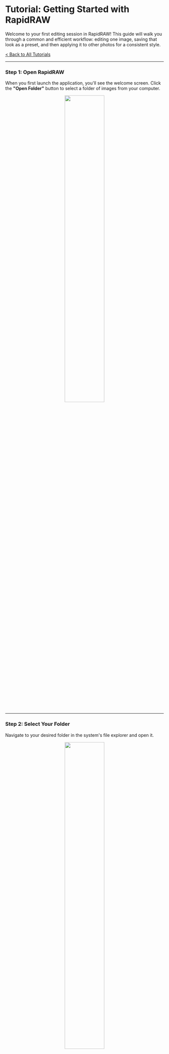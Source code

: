 # Tutorial: Getting Started with RapidRAW

Welcome to your first editing session in RapidRAW! This guide will walk you through a common and efficient workflow: editing one image, saving that look as a preset, and then applying it to other photos for a consistent style.

[< Back to All Tutorials](../../README.md)

---

### Step 1: Open RapidRAW

When you first launch the application, you'll see the welcome screen. Click the **"Open Folder"** button to select a folder of images from your computer.

<p align="center">
  <img src="./Image (1).png" width="50%">
</p>

---

### Step 2: Select Your Folder

Navigate to your desired folder in the system's file explorer and open it.

<p align="center">
  <img src="./Image (2).png" width="50%">
</p>

---

### Step 3: View Your Library

Once loaded, RapidRAW will display all the images from your folder in the filmstrip at the bottom. This is your main library view.

<p align="center">
  <img src="./Image (3).png" width="50%">
</p>

---

### Step 4: Open an Image and Make Basic Adjustments

Double-click an image in the filmstrip to open it in the main editor. The image below is the original, unedited RAW file.

<p align="center">
  <img src="./Image (4).png" width="50%">
</p>

Now, use the sliders in the right-hand panel to make some basic adjustments. We've increased the exposure, added contrast, increased the temperature and tweaked the colors to make the image pop.

<p align="center">
  <img src="./Image (5).png" width="50%">
</p>

---

### Step 5: Copy Your Adjustments

Now that you have a look you like, you don't have to repeat these steps for every photo. Right-click the edited image and select **Copy Adjustments**.

<p align="center">
  <img src="./Image (6).png" width="50%">
</p>

---

### Step 6: Paste Adjustments to Other Images

You can apply these exact settings to other photos. Select multiple images in the filmstrip (hold `Ctrl` or `Cmd` and click), then right-click and choose **Paste Adjustments**. This is a huge time-saver for creating a consistent look across a set of photos.

<p align="center">
  <img src="./Image (7).png" width="50%">
</p>

---

### Step 7: Create a Preset for Later Use

To save this look for future editing sessions, you can create a preset. In the **Presets** panel, click the "Create New Preset" icon, give it a name, and save it. Now you can apply this look with a single click anytime.

<p align="center">
  <img src="./Image (8).png" width="50%">
</p>

---

### Step 8: Apply Your Preset to a New Image

Let's open a completely different photo. Now, simply click on your newly created preset. The adjustments are instantly applied.

<p align="center">
  <img src="./Image (12).png" width="50%">
</p>

---

### Step 9: Fine-Tune with the Color Mixer

The preset looks good, but the blue in the water is now a bit too grey and desaturated. We can easily fix this. Go to the **Color Mixer** panel, select the blue color channel, and increase its **Saturation** to bring the color back.

<p align="center">
  <img src="./Image (13).png" alt="Adjusting blue saturation in the Color Mixer" width="50%">
</p>



<p align="center">
  <img src="./Image (14).png" width="50%">
</p>

---

### Step 10: Export Your Final Image

Perfect! The image is now ready to be shared. Click the **Export** button in the bottom left. In the export dialog, you can set your desired format (like JPEG), quality, and other options. Click **Export** to save your final image.

<p align="center">
  <img src="./Image (15).png" width="50%">
</p>

---

### Congratulations!

You've just learned an efficient workflow in RapidRAW. You can now edit, sync adjustments, create presets, and fine-tune your images with ease.